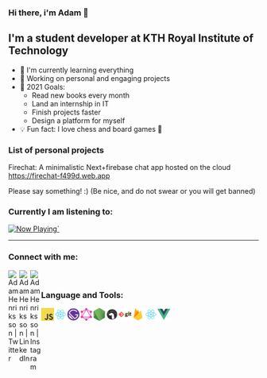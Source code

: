 ### Hi there, i'm Adam 👋

## I'm a student developer at KTH Royal Institute of Technology

- 🌱 I'm currently learning everything
- 👷 Working on personal and engaging projects
- 🎯 2021 Goals: 
    * Read new books every month
    * Land an internship in IT
    * Finish projects faster
    * Design a platform for myself
- 💡 Fun fact: I love chess and board games 🎲

### List of personal projects

Firechat: A minimalistic Next+firebase chat app hosted on the cloud  
https://firechat-f499d.web.app

Please say something! :) (Be nice, and do not swear or you will get banned)

### Currently I am listening to:

<a href="https://now-playing-profile-khaki.vercel.app/now-playing?open">
    <img src="https://now-playing-profile-khaki.vercel.app/now-playing" width="256" height="64" alt="Now Playing">`
</a>

---

### Connect with me:

[<img align="left" alt="Adam Henriksson | Twitter" width="22px" src="https://cdn.jsdelivr.net/npm/simple-icons@v3/icons/twitter.svg" />][twitter]
[<img align="left" alt="Adam Henriksson | LinkedIn" width="22px" src="https://cdn.jsdelivr.net/npm/simple-icons@v3/icons/linkedin.svg" />][linkedin]
[<img align="left" alt="Adam Henriksson | Instagram" width="22px" src="https://cdn.jsdelivr.net/npm/simple-icons@v3/icons/instagram.svg" />][instagram]

<br />

### Language and Tools:

<img align="left" alt="JavaScript" width="26px" src="https://raw.githubusercontent.com/github/explore/master/topics/javascript/javascript.png" />
<img align="left" alt="React" width="26px" src="https://raw.githubusercontent.com/github/explore/master/topics/react/react.png" />
<img align="left" alt="Gatsby" width="26px" src="https://raw.githubusercontent.com/github/explore/master/topics/gatsby/gatsby.png" />
<img align="left" alt="GraphQL" width="26px" src="https://raw.githubusercontent.com/github/explore/master/topics/graphql/graphql.png" />
<img align="left" alt="Node.js" width="26px" src="https://raw.githubusercontent.com/github/explore/master/topics/nodejs/nodejs.png" />
<img align="left" alt="Deno" width="26px" src="https://raw.githubusercontent.com/github/explore/master/topics/deno/deno.png" />
<img align="left" alt="Git" width="26px" src="https://raw.githubusercontent.com/github/explore/master/topics/git/git.png" />
<img align="left" alt="Firebase" width="26px" src="https://raw.githubusercontent.com/github/explore/master/topics/firebase/firebase.png" />
<img align="left" alt="React" width="26px" src="https://raw.githubusercontent.com/github/explore/master/topics/react/react.png" />
<img align="left" alt="Vue" width="26px" src="https://raw.githubusercontent.com/github/explore/master/topics/vue/vue.png" />

[twitter]: https://twitter.com/AdamHenriksson5/
[linkedin]: https://www.linkedin.com/in/adahen/
[instagram]: https://www.instagram.com/adamih/
